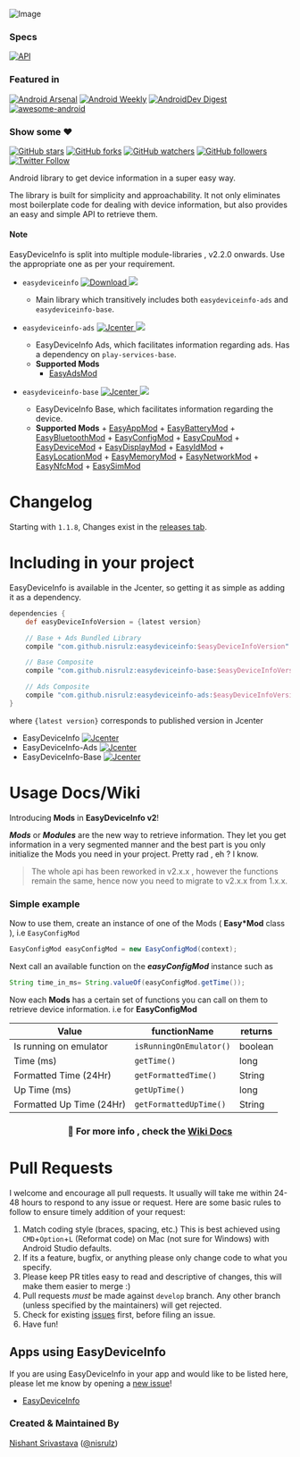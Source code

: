 ![Image](https://github.com/nisrulz/easydeviceinfo/blob/master/img/github_banner.png)

### Specs

[![API](https://img.shields.io/badge/API-9%2B-orange.svg?style=flat)](https://android-arsenal.com/api?level=9)

### Featured in
[![Android Arsenal](https://img.shields.io/badge/Android%20Arsenal-EasyDeviceInfo-green.svg?style=true)](https://android-arsenal.com/details/1/3562) [![Android Weekly](https://img.shields.io/badge/Android%20Weekly-%23209-blue.svg)](http://androidweekly.net/issues/issue-209) [![AndroidDev Digest](https://img.shields.io/badge/AndroidDev%20Digest-%2399-blue.svg)](https://www.androiddevdigest.com/digest-99/) [![awesome-android](https://cdn.rawgit.com/sindresorhus/awesome/d7305f38d29fed78fa85652e3a63e154dd8e8829/media/badge.svg)](https://snowdream.github.io/awesome-android/Other.html#Utility)

### Show some :heart:
[![GitHub stars](https://img.shields.io/github/stars/nisrulz/easydeviceinfo.svg?style=social&label=Star)](https://github.com/nisrulz/easydeviceinfo) [![GitHub forks](https://img.shields.io/github/forks/nisrulz/easydeviceinfo.svg?style=social&label=Fork)](https://github.com/nisrulz/easydeviceinfo/fork) [![GitHub watchers](https://img.shields.io/github/watchers/nisrulz/easydeviceinfo.svg?style=social&label=Watch)](https://github.com/nisrulz/easydeviceinfo) [![GitHub followers](https://img.shields.io/github/followers/nisrulz.svg?style=social&label=Follow)](https://github.com/nisrulz/easydeviceinfo)  
[![Twitter Follow](https://img.shields.io/twitter/follow/nisrulz.svg?style=social)](https://twitter.com/nisrulz) 


Android library to get device information in a super easy way.

The library is built for simplicity and approachability. It not only eliminates most boilerplate code for dealing with device information, but also provides an easy and simple API to retrieve them.

#### **Note**
EasyDeviceInfo is split into multiple module-libraries , v2.2.0 onwards. Use the appropriate one as per your requirement.

+  `easydeviceinfo`  [ ![Download](https://api.bintray.com/packages/nisrulz/maven/com.github.nisrulz%3Aeasydeviceinfo/images/download.svg) ](https://bintray.com/nisrulz/maven/com.github.nisrulz%3Aeasydeviceinfo/_latestVersion) <a href="http://www.methodscount.com/?lib=com.github.nisrulz%3Aeasydeviceinfo%3A2.2.0"><img src="https://img.shields.io/badge/Methods count-core: 2 | deps: 15592-e91e63.svg"/></a>
    - Main library which transitively includes both `easydeviceinfo-ads` and `easydeviceinfo-base`.

+ `easydeviceinfo-ads`  [ ![Jcenter](https://api.bintray.com/packages/nisrulz/maven/easydeviceinfo-ads/images/download.svg) ](https://bintray.com/nisrulz/maven/easydeviceinfo-ads/_latestVersion) <a href="http://www.methodscount.com/?lib=com.github.nisrulz%3Aeasydeviceinfo-ads%3A2.2.0"><img src="https://img.shields.io/badge/Methods count-core: 14 | deps: 15316-e91e63.svg"/></a>
    -  EasyDeviceInfo Ads, which facilitates information regarding ads. Has a dependency on `play-services-base`.
    -  **Supported Mods**
       + [EasyAdsMod](https://github.com/nisrulz/easydeviceinfo/wiki/Usage#easyadsmod)
+ `easydeviceinfo-base`  [ ![Jcenter](https://api.bintray.com/packages/nisrulz/maven/easydeviceinfo-base/images/download.svg) ](https://bintray.com/nisrulz/maven/easydeviceinfo-base/_latestVersion) <a href="http://www.methodscount.com/?lib=com.github.nisrulz%3Aeasydeviceinfo-base%3A2.2.0"><img src="https://img.shields.io/badge/Methods count-core: 262 | deps: 10-e91e63.svg"/></a>
    -  EasyDeviceInfo Base, which facilitates information regarding the device.
    -  **Supported Mods**
      + [EasyAppMod](https://github.com/nisrulz/easydeviceinfo/wiki/Usage#easyappmod)
      + [EasyBatteryMod](https://github.com/nisrulz/easydeviceinfo/wiki/Usage#easybatterymod)
      + [EasyBluetoothMod](https://github.com/nisrulz/easydeviceinfo/wiki/Usage#easybluetoothmod)
      + [EasyConfigMod](https://github.com/nisrulz/easydeviceinfo/wiki/Usage#easyconfigmod)
      + [EasyCpuMod](https://github.com/nisrulz/easydeviceinfo/wiki/Usage#easycpumod)
      + [EasyDeviceMod](https://github.com/nisrulz/easydeviceinfo/wiki/Usage#easydevicemod)
      + [EasyDisplayMod](https://github.com/nisrulz/easydeviceinfo/wiki/Usage#easydisplaymod)
      + [EasyIdMod](https://github.com/nisrulz/easydeviceinfo/wiki/Usage#easyidmod)
      + [EasyLocationMod](https://github.com/nisrulz/easydeviceinfo/wiki/Usage#easylocationmod)
      + [EasyMemoryMod](https://github.com/nisrulz/easydeviceinfo/wiki/Usage#easymemorymod)
      + [EasyNetworkMod](https://github.com/nisrulz/easydeviceinfo/wiki/Usage#easynetworkmod)
      + [EasyNfcMod](https://github.com/nisrulz/easydeviceinfo/wiki/Usage#easynfcmod)
      + [EasySimMod](https://github.com/nisrulz/easydeviceinfo/wiki/Usage#easysimmod)

# Changelog

Starting with `1.1.8`, Changes exist in the [releases tab](https://github.com/nisrulz/easydeviceinfo/releases).

# Including in your project
EasyDeviceInfo is available in the Jcenter, so getting it as simple as adding it as a dependency.

```gradle
dependencies {
    def easyDeviceInfoVersion = {latest version}

    // Base + Ads Bundled Library
    compile "com.github.nisrulz:easydeviceinfo:$easyDeviceInfoVersion"

    // Base Composite
    compile "com.github.nisrulz:easydeviceinfo-base:$easyDeviceInfoVersion"

    // Ads Composite
    compile "com.github.nisrulz:easydeviceinfo-ads:$easyDeviceInfoVersion"
}

```

where `{latest version}` corresponds to published version in Jcenter
+ EasyDeviceInfo   [ ![Jcenter](https://api.bintray.com/packages/nisrulz/maven/com.github.nisrulz%3Aeasydeviceinfo/images/download.svg) ](https://bintray.com/nisrulz/maven/com.github.nisrulz%3Aeasydeviceinfo/_latestVersion)
+	EasyDeviceInfo-Ads   [ ![Jcenter](https://api.bintray.com/packages/nisrulz/maven/easydeviceinfo-ads/images/download.svg) ](https://bintray.com/nisrulz/maven/easydeviceinfo-ads/_latestVersion)
+	EasyDeviceInfo-Base   [ ![Jcenter](https://api.bintray.com/packages/nisrulz/maven/easydeviceinfo-base/images/download.svg) ](https://bintray.com/nisrulz/maven/easydeviceinfo-base/_latestVersion)

# Usage Docs/Wiki

Introducing **Mods** in **EasyDeviceInfo v2**!

 ***Mods*** or ***Modules*** are the new way to retrieve information. They let you get information in a very segmented manner and the best part is you only initialize the Mods you need in your project. Pretty rad , eh ?  I know.

> The whole api has been reworked in v2.x.x , however the functions remain the same, hence now you need to migrate to v2.x.x from 1.x.x.

### Simple example

Now to use them, create an instance of one of the Mods ( **Easy\*Mod** class ), i.e `EasyConfigMod`
```java
EasyConfigMod easyConfigMod = new EasyConfigMod(context);
```
Next call an available function on the ***easyConfigMod*** instance such as
```java
String time_in_ms= String.valueOf(easyConfigMod.getTime());
```

Now each **Mods** has a certain set of functions you can call on them to retrieve device information. i.e for  **EasyConfigMod**

|Value|functionName|returns
|---|---|---|
|Is running on emulator|`isRunningOnEmulator()`|boolean
|Time (ms)|`getTime()`|long
|Formatted Time (24Hr)|`getFormattedTime()`|String
|Up Time (ms)|`getUpTime()`|long
|Formatted Up Time (24Hr)|`getFormattedUpTime()`|String

### <center> :page_with_curl: For more info , check the **[Wiki Docs](https://github.com/nisrulz/easydeviceinfo/wiki/Usage)** </center>

# Pull Requests
I welcome and encourage all pull requests. It usually will take me within 24-48 hours to respond to any issue or request. Here are some basic rules to follow to ensure timely addition of your request:
  1. Match coding style (braces, spacing, etc.) This is best achieved using `CMD`+`Option`+`L` (Reformat code) on Mac (not sure for Windows) with Android Studio defaults.
  2. If its a feature, bugfix, or anything please only change code to what you specify.
  3. Please keep PR titles easy to read and descriptive of changes, this will make them easier to merge :)
  4. Pull requests _must_ be made against `develop` branch. Any other branch (unless specified by the maintainers) will get rejected.
  5. Check for existing [issues](https://github.com/nisrulz/easydeviceinfo/issues) first, before filing an issue.  
  6. Have fun!

## Apps using EasyDeviceInfo
If you are using EasyDeviceInfo in your app and would like to be listed here, please let me know by opening a [new issue](https://github.com/nisrulz/easydeviceinfo/issues/new)!

 * [EasyDeviceInfo](https://play.google.com/store/apps/details?id=in.excogitation.deviceinfo)


### Created & Maintained By
[Nishant Srivastava](https://github.com/nisrulz) ([@nisrulz](https://www.twitter.com/nisrulz))
